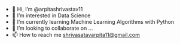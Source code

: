 - 👋 Hi, I’m @arpitashrivastav11
- 👀 I’m interested in Data Science
- 🌱 I’m currently learning Machine Learning Algorithms with Python
- 💞️ I’m looking to collaborate on ...
- 📫 How to reach me shrivasatavarpita11@gmail.com

<!---
arpitashrivastav11/arpitashrivastav11 is a ✨ special ✨ repository because its `README.md` (this file) appears on your GitHub profile.
You can click the Preview link to take a look at your changes.
--->

